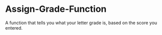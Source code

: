 # Assign-Grade-Function
A function that tells you what your letter grade is, based on the score you entered.
